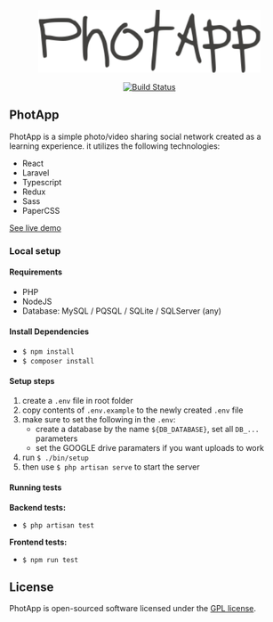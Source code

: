<p align="center"><img src="./public/photapp.png" width="400" alt="Photapp logo"></p>

<p align="center">
<a href="https://travis-ci.org/kodejuice/photapp"><img src="https://travis-ci.org/kodejuice/photapp.svg?branch=master" alt="Build Status"></a>
</p>

## PhotApp

PhotApp is a simple photo/video sharing social network created as a learning experience. it utilizes the following technologies:

- React
- Laravel
- Typescript
- Redux
- Sass
- PaperCSS

<a href="http://photapp.herokuapp.com"> See live demo </a>

### Local setup

#### Requirements
  * PHP
  * NodeJS
  * Database: MySQL / PQSQL / SQLite / SQLServer (any)

#### Install Dependencies
- `$ npm install`
- `$ composer install`

#### Setup steps
1. create a `.env` file in root folder
2. copy contents of `.env.example` to the newly created `.env` file
4. make sure to set the following in the `.env`:
    - create a database by the name `${DB_DATABASE}`, set all `DB_...` parameters
    - set the GOOGLE drive paramaters if you want uploads to work
5. run `$ ./bin/setup`
6. then use `$ php artisan serve` to start the server

#### Running tests

**Backend tests:**
- `$ php artisan test`

**Frontend tests:**
- `$ npm run test`


## License

PhotApp is open-sourced software licensed under the [GPL license](https://opensource.org/licenses/GPL-3.0).
